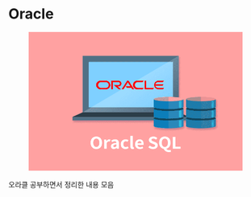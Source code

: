 # Oracle

<figure><img src="../../../.gitbook/assets/image (1) (1).png" alt=""><figcaption></figcaption></figure>

오라클 공부하면서 정리한 내용 모음
